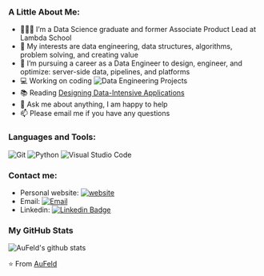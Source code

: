 ### A Little About Me:

* 👨🏽‍💻 I’m a Data Science graduate and former Associate Product Lead at Lambda School
* 🤔 My interests are data engineering, data structures, algorithms, problem solving, and creating value
* 💼 I’m pursuing a career as a Data Engineer to design, engineer, and optimize: server-side data, pipelines, and platforms
* :computer: Working on coding ![Data Engineering Projects](https://github.com/AuFeld/Data_Engineering_Projects)
* :books: Reading [Designing Data-Intensive Applications](https://dataintensive.net/)
* 💬 Ask me about anything, I am happy to help
* 📫 Please email me if you have any questions

### Languages and Tools:

![Git](https://img.shields.io/badge/Git-F05032?style=flat-square&logo=Git&logoColor=white)
![Python](https://img.shields.io/badge/Python-3776AB?style=flat-square&logo=Python&logoColor=white)
![Visual Studio Code](https://img.shields.io/badge/Visual_Studio_Code-007ACC?style=flat-square&logo=Visual-Studio-Code&logoColor=white)

### Contact me:

- Personal website: [![website](https://img.shields.io/badge/https://aufeld.github.io-3693F3?style=flat-square&logo=icloud&logoColor=white)](https://aufeld.github.io)
- Email: [![Email](https://img.shields.io/badge/goldfeld.chase@gmail.com-D14836?style=flat-square&logo=gmail&logoColor=white)](mailto:goldfeld.chase@gmail.com)
- Linkedin: [![Linkedin Badge](https://img.shields.io/badge/-LinkedIn-blue?style=flat-square&logo=Linkedin&logoColor=white&link=https://www.linkedin.com/in/chase-goldfeld/)](https://www.linkedin.com/in/chase-goldfeld/)

### My GitHub Stats

![AuFeld's github stats](https://github-readme-stats.vercel.app/api?username=AuFeld&show_icons=true)

⭐️ From [AuFeld](https://github.com/AuFeld)
